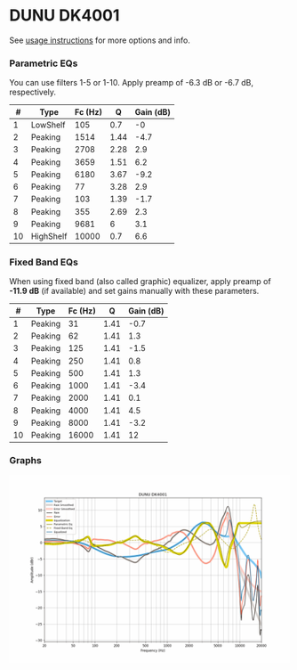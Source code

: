 # DUNU DK4001
See [usage instructions](https://github.com/jaakkopasanen/AutoEq#usage) for more options and info.

### Parametric EQs
You can use filters 1-5 or 1-10. Apply preamp of -6.3 dB or -6.7 dB, respectively.

|   # | Type      |   Fc (Hz) |    Q |   Gain (dB) |
|-----|-----------|-----------|------|-------------|
|   1 | LowShelf  |       105 | 0.7  |        -0   |
|   2 | Peaking   |      1514 | 1.44 |        -4.7 |
|   3 | Peaking   |      2708 | 2.28 |         2.9 |
|   4 | Peaking   |      3659 | 1.51 |         6.2 |
|   5 | Peaking   |      6180 | 3.67 |        -9.2 |
|   6 | Peaking   |        77 | 3.28 |         2.9 |
|   7 | Peaking   |       103 | 1.39 |        -1.7 |
|   8 | Peaking   |       355 | 2.69 |         2.3 |
|   9 | Peaking   |      9681 | 6    |         3.1 |
|  10 | HighShelf |     10000 | 0.7  |         6.6 |

### Fixed Band EQs
When using fixed band (also called graphic) equalizer, apply preamp of **-11.9 dB** (if available) and set gains manually with these parameters.

|   # | Type    |   Fc (Hz) |    Q |   Gain (dB) |
|-----|---------|-----------|------|-------------|
|   1 | Peaking |        31 | 1.41 |        -0.7 |
|   2 | Peaking |        62 | 1.41 |         1.3 |
|   3 | Peaking |       125 | 1.41 |        -1.5 |
|   4 | Peaking |       250 | 1.41 |         0.8 |
|   5 | Peaking |       500 | 1.41 |         1.3 |
|   6 | Peaking |      1000 | 1.41 |        -3.4 |
|   7 | Peaking |      2000 | 1.41 |         0.1 |
|   8 | Peaking |      4000 | 1.41 |         4.5 |
|   9 | Peaking |      8000 | 1.41 |        -3.2 |
|  10 | Peaking |     16000 | 1.41 |        12   |

### Graphs
![](./DUNU%20DK4001.png)
